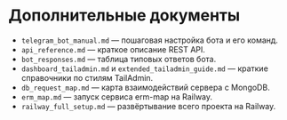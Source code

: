 <!-- Назначение файла: обзор дополнительных материалов. -->

# Дополнительные документы

- `telegram_bot_manual.md` — пошаговая настройка бота и его команд.
- `api_reference.md` — краткое описание REST API.
- `bot_responses.md` — таблица типовых ответов бота.
- `dashboard_tailadmin.md` и `extended_tailadmin_guide.md` — краткие справочники по стилям TailAdmin.
- `db_request_map.md` — карта взаимодействий сервера с MongoDB.
- `erm_map.md` — запуск сервиса erm-map на Railway.
- `railway_full_setup.md` — развёртывание всего проекта на Railway.
